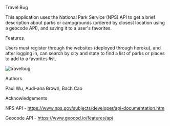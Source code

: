 Travel Bug

This application uses the National Park Service (NPS) API to get a brief description about parks or campgrounds (ordered by closest location using a geocode API), and saving it to a user's favorites.


Features

Users must register through the websites (deployed through heroku), and after logging in, can search by city and state to find a list of parks or places to add to a favorites list.



![travelbug](https://user-images.githubusercontent.com/47377631/56103956-15f9b780-5efb-11e9-914c-aa5c74c1ae4c.gif)



Authors

Paul Wu, Audi-ana Brown, Bach Cao


Acknowledgements

NPS API - https://www.nps.gov/subjects/developer/api-documentation.htm

Geocode API - https://www.geocod.io/features/api
